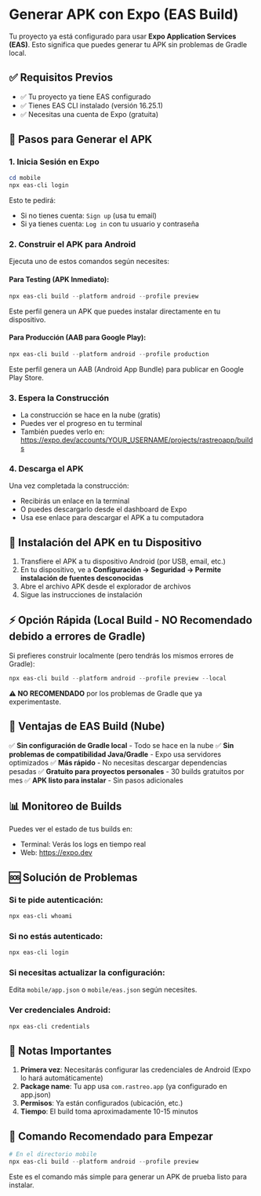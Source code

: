 # Generar APK con Expo (EAS Build)

Tu proyecto ya está configurado para usar **Expo Application Services (EAS)**. Esto significa que puedes generar tu APK sin problemas de Gradle local.

## ✅ Requisitos Previos

- ✅ Tu proyecto ya tiene EAS configurado
- ✅ Tienes EAS CLI instalado (versión 16.25.1)
- ✅ Necesitas una cuenta de Expo (gratuita)

## 🚀 Pasos para Generar el APK

### 1. Inicia Sesión en Expo

```powershell
cd mobile
npx eas-cli login
```

Esto te pedirá:
- Si no tienes cuenta: `Sign up` (usa tu email)
- Si ya tienes cuenta: `Log in` con tu usuario y contraseña

### 2. Construir el APK para Android

Ejecuta uno de estos comandos según necesites:

#### Para Testing (APK Inmediato):
```powershell
npx eas-cli build --platform android --profile preview
```

Este perfil genera un APK que puedes instalar directamente en tu dispositivo.

#### Para Producción (AAB para Google Play):
```powershell
npx eas-cli build --platform android --profile production
```

Este perfil genera un AAB (Android App Bundle) para publicar en Google Play Store.

### 3. Espera la Construcción

- La construcción se hace en la nube (gratis)
- Puedes ver el progreso en tu terminal
- También puedes verlo en: https://expo.dev/accounts/YOUR_USERNAME/projects/rastreoapp/builds

### 4. Descarga el APK

Una vez completada la construcción:
- Recibirás un enlace en la terminal
- O puedes descargarlo desde el dashboard de Expo
- Usa ese enlace para descargar el APK a tu computadora

## 📱 Instalación del APK en tu Dispositivo

1. Transfiere el APK a tu dispositivo Android (por USB, email, etc.)
2. En tu dispositivo, ve a **Configuración → Seguridad → Permite instalación de fuentes desconocidas**
3. Abre el archivo APK desde el explorador de archivos
4. Sigue las instrucciones de instalación

## ⚡ Opción Rápida (Local Build - NO Recomendado debido a errores de Gradle)

Si prefieres construir localmente (pero tendrás los mismos errores de Gradle):

```powershell
npx eas-cli build --platform android --profile preview --local
```

**⚠️ NO RECOMENDADO** por los problemas de Gradle que ya experimentaste.

## 🔧 Ventajas de EAS Build (Nube)

✅ **Sin configuración de Gradle local** - Todo se hace en la nube
✅ **Sin problemas de compatibilidad Java/Gradle** - Expo usa servidores optimizados
✅ **Más rápido** - No necesitas descargar dependencias pesadas
✅ **Gratuito para proyectos personales** - 30 builds gratuitos por mes
✅ **APK listo para instalar** - Sin pasos adicionales

## 📊 Monitoreo de Builds

Puedes ver el estado de tus builds en:
- Terminal: Verás los logs en tiempo real
- Web: https://expo.dev

## 🆘 Solución de Problemas

### Si te pide autenticación:
```powershell
npx eas-cli whoami
```

### Si no estás autenticado:
```powershell
npx eas-cli login
```

### Si necesitas actualizar la configuración:
Edita `mobile/app.json` o `mobile/eas.json` según necesites.

### Ver credenciales Android:
```powershell
npx eas-cli credentials
```

## 📝 Notas Importantes

1. **Primera vez**: Necesitarás configurar las credenciales de Android (Expo lo hará automáticamente)
2. **Package name**: Tu app usa `com.rastreo.app` (ya configurado en app.json)
3. **Permisos**: Ya están configurados (ubicación, etc.)
4. **Tiempo**: El build toma aproximadamente 10-15 minutos

## 🎯 Comando Recomendado para Empezar

```powershell
# En el directorio mobile
npx eas-cli build --platform android --profile preview
```

Este es el comando más simple para generar un APK de prueba listo para instalar.

